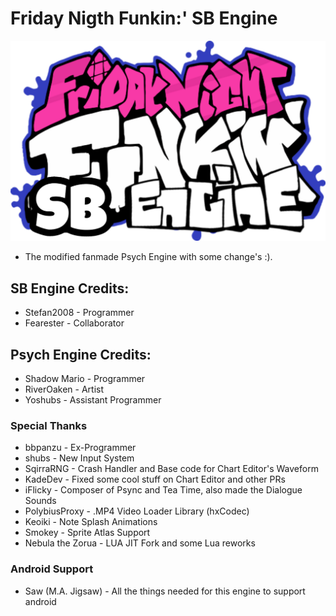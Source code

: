 # Friday Nigth Funkin:' SB Engine 
![](https://raw.githubusercontent.com/StefanBETA2008/SB-Engine-Slike/main/Slike/SB%20Engine%20Slike/Picsart_22-09-03_14-11-52-190.png)

* The modified fanmade Psych Engine with some change's :).

## SB Engine Credits:
* Stefan2008 - Programmer
* Fearester - Collaborator
## Psych Engine Credits:
* Shadow Mario - Programmer
* RiverOaken - Artist
* Yoshubs - Assistant Programmer

### Special Thanks
* bbpanzu - Ex-Programmer
* shubs - New Input System
* SqirraRNG - Crash Handler and Base code for Chart Editor's Waveform
* KadeDev - Fixed some cool stuff on Chart Editor and other PRs
* iFlicky - Composer of Psync and Tea Time, also made the Dialogue Sounds
* PolybiusProxy - .MP4 Video Loader Library (hxCodec)
* Keoiki - Note Splash Animations
* Smokey - Sprite Atlas Support
* Nebula the Zorua - LUA JIT Fork and some Lua reworks

### Android Support
* Saw (M.A. Jigsaw) - All the things needed for this engine to support android